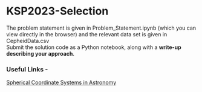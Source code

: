 # KSP2023-Selection

The problem statement is given in Problem_Statement.ipynb (which you can view directly in the browser) and the relevant data set is given in CepheidData.csv <br>
Submit the solution code as a Python notebook, along with a **write-up describing your approach**.

### Useful Links - 
[Spherical Coordinate Systems in Astronomy](https://en.wikipedia.org/wiki/Equatorial_coordinate_system#Spherical_coordinates)
